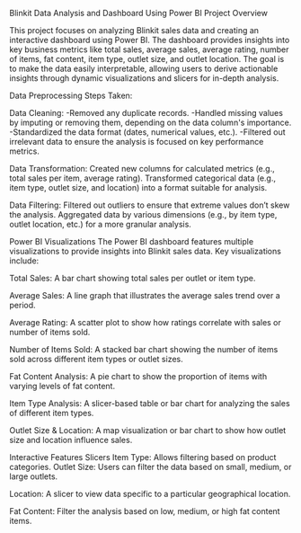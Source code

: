 Blinkit Data Analysis and Dashboard Using Power BI
Project Overview

This project focuses on analyzing Blinkit sales data and creating an interactive dashboard using Power BI. The dashboard provides insights into key business metrics like total sales, average sales, average rating, number of items, fat content, item type, outlet size, and outlet location. The goal is to make the data easily interpretable, allowing users to derive actionable insights through dynamic visualizations and slicers for in-depth analysis.

Data Preprocessing
Steps Taken:

Data Cleaning:
-Removed any duplicate records.
-Handled missing values by imputing or removing them, depending on the data column's importance.
-Standardized the data format (dates, numerical values, etc.).
-Filtered out irrelevant data to ensure the analysis is focused on key performance metrics.


Data Transformation:
Created new columns for calculated metrics (e.g., total sales per item, average rating).
Transformed categorical data (e.g., item type, outlet size, and location) into a format suitable for analysis.


Data Filtering:
Filtered out outliers to ensure that extreme values don’t skew the analysis.
Aggregated data by various dimensions (e.g., by item type, outlet location, etc.) for a more granular analysis.


Power BI Visualizations
The Power BI dashboard features multiple visualizations to provide insights into Blinkit sales data. Key visualizations include:


Total Sales:
A bar chart showing total sales per outlet or item type.


Average Sales:
A line graph that illustrates the average sales trend over a period.


Average Rating:
A scatter plot to show how ratings correlate with sales or number of items sold.


Number of Items Sold:
A stacked bar chart showing the number of items sold across different item types or outlet sizes.


Fat Content Analysis:
A pie chart to show the proportion of items with varying levels of fat content.


Item Type Analysis:
A slicer-based table or bar chart for analyzing the sales of different item types.


Outlet Size & Location:
A map visualization or bar chart to show how outlet size and location influence sales.


Interactive Features
Slicers
Item Type: Allows filtering based on product categories.
Outlet Size: Users can filter the data based on small, medium, or large outlets.

Location: A slicer to view data specific to a particular geographical location.

Fat Content: Filter the analysis based on low, medium, or high fat content items.
